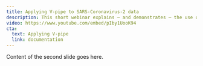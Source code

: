 ```yaml
---
title: Applying V-pipe to SARS-Coronavirus-2 data
description: This short webinar explains — and demonstrates — the use of V-pipe, an end-to-end bioinformatics pipeline that integrates various computational tools for the analysis of SARS-Coronavirus-2 high-throughput sequencing data. It supports the reproducible analysis of genomic diversity in intra-host virus populations for both basic research and medical diagnostics.
video: https://www.youtube.com/embed/pIby1UooK94
cta:
  text: Applying V-pipe
  link: documentation
---
```


Content of the second slide goes here.